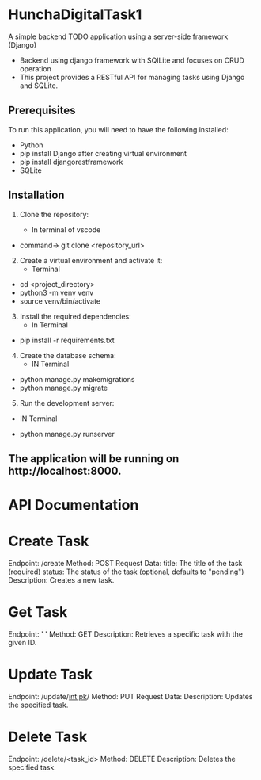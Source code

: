 # HunchaDigitalTask1
A simple backend TODO application using a server-side framework (Django)
- Backend using django framework with SQlLite and focuses on  CRUD operation
- This project provides a RESTful API for managing tasks using Django and SQLite.

## Prerequisites

To run this application, you will need to have the following installed:

* Python 
* pip install Django after creating virtual environment
* pip install djangorestframework
* SQLite
  
## Installation

1. Clone the repository:
   
   - In terminal of vscode
* command-> git clone <repository_url>

2. Create a virtual environment and activate it:
   - Terminal
* cd <project_directory>
* python3 -m venv venv
* source venv/bin/activate

3. Install the required dependencies:
   - In Terminal
* pip install -r requirements.txt

4. Create the database schema:
   - IN Terminal
* python manage.py makemigrations
* python manage.py migrate

5. Run the development server:
-  IN Terminal
* python manage.py runserver


## The application will be running on http://localhost:8000.

# API Documentation

# Create Task
Endpoint: /create
Method: POST
Request Data:
title: The title of the task (required)
status: The status of the task (optional, defaults to "pending")
Description: Creates a new task.

# Get Task
Endpoint: ' '
Method: GET
Description: Retrieves a specific task with the given ID.

# Update Task
Endpoint: /update/<int:pk>/
Method: PUT
Request Data:
Description: Updates the specified task.

# Delete Task
Endpoint: /delete/<task_id>
Method: DELETE
Description: Deletes the specified task.


